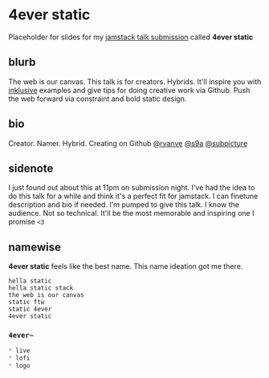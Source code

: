 # 4ever static
Placeholder for slides for my [jamstack talk submission](https://jamstackconf.com) called <b>4ever static</b>

## blurb

The web is our canvas. This talk is for creators. Hybrids. It'll inspire you with [inklusive](https://github.com/s9a/inklusive) examples and give tips for doing creative work via Github. Push the web forward via constraint and bold static design.

## bio

Creator. Namer. Hybrid. Creating on Github [@ryanve](https://github.com/ryanve) [@s9a](https://github.com/s9a) [@subpicture](https://github.com/subpicture)

## sidenote

I just found out about this at 11pm on submission night. I've had the idea to do this talk for a while and think it's a perfect fit for jamstack. I can finetune description and bio if needed. I'm pumped to give this talk. I know the audience. Not so technical. It'll be the most memorable and inspiring one I promise `<3`

## namewise
<b>4ever static</b> feels like the best name. This name ideation got me there.

```
hella static
hella static stack
the web is our canvas
static ftw
static 4ever
4ever static
```

### `4ever~`

```md
* live
* lofi
* logo
```
